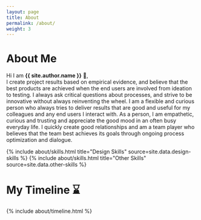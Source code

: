 ```yaml
---
layout: page
title: About
permalink: /about/
weight: 3
---
```


# **About Me**

Hi I am **{{ site.author.name }}** :wave:,<br>
I create project results based on empirical evidence, and believe that the best products are achieved when the end users are involved from ideation to testing. I always ask critical questions about processes, and strive to be innovative without always reinventing the wheel.
I am a flexible and curious person who always tries to deliver results that are good and useful for my colleagues and any end users I interact with.
As a person, I am empathetic, curious and trusting and appreciate the good mood in an often busy everyday life. I quickly create good relationships and am a team player who believes that the team best achieves its goals through ongoing process optimization and dialogue.

<div class="row">
{% include about/skills.html title="Design Skills" source=site.data.design-skills %}
{% include about/skills.html title="Other Skills" source=site.data.other-skills %}
</div>


# My Timeline :hourglass:

<div class="row">
{% include about/timeline.html %}
</div>